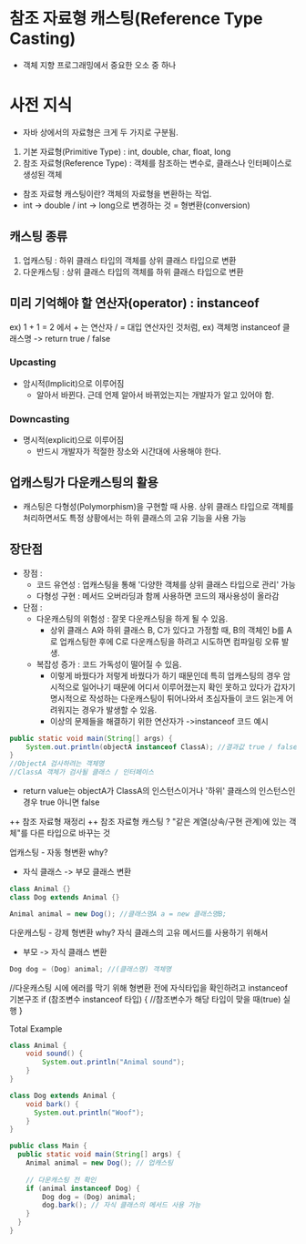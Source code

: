 # 참조 자료형 캐스팅(Reference Type Casting)
- 객체 지향 프로그래밍에서 중요한 오소 중 하나
# 사전 지식
- 자바 상에서의 자료형은 크게 두 가지로 구분됨.
1. 기본 자료형(Primitive Type) : int, double, char, float, long
2. 참조 자료형(Reference Type) : 객체를 참조하는 변수로, 클래스나 인터페이스로 생성된 객체
- 참조 자료형 캐스팅이란? 객체의 자료형을 변환하는 작업.
- int -> double / int -> long으로 변경하는 것 = 형변환(conversion)

## 캐스팅 종류
1. 업캐스팅 : 하위 클래스 타입의 객체를 상위 클래스 타입으로 변환
2. 다운캐스팅 : 상위 클래스 타입의 객체를 하위 클래스 타입으로 변환

## 미리 기억해야 할 연산자(operator) : instanceof
ex) 1 + 1 = 2 에서 + 는 연산자 / = 대입 연산자인 것처럼,
ex) 객체명 instanceof 클래스명 -> return true / false

### Upcasting
- 암시적(Implicit)으로 이루어짐
  - 알아서 바뀐다. 근데 언제 알아서 바뀌었는지는 개발자가 알고 있어야 함.
### Downcasting
- 명시적(explicit)으로 이루어짐
  - 반드시 개발자가 적절한 장소와 시간대에 사용해야 한다.
## 업캐스팅가 다운캐스팅의 활용
- 캐스팅은 다형성(Polymorphism)을 구현할 때 사용. 상위 클래스 타입으로 객체를 
    처리하면서도 특정 상황에서는 하위 클래스의 고유 기능을 사용 가능
## 장단점
- 장점 :
  - 코드 유연성 : 업캐스팅을 통해 '다양한 객체를 상위 클래스 타입으로 관리' 가능
  - 다형성 구현 : 메서드 오버라딩과 함께 사용하면 코드의 재사용성이 올라감
- 단점 :
  - 다운캐스팅의 위험성 : 잘못 다운캐스팅을 하게 될 수 있음.
    - 상위 클래스 A와 하위 클래스 B, C가 있다고 가정할 때, B의 객체인 b를 A로 업캐스팅한 후에 C로 다운캐스팅을 하려고 시도하면 컴파일링 오류 발생.
  - 복잡성 증가 : 코드 가독성이 떨어질 수 있음.
    - 이렇게 바꿨다가 저렇게 바꿨다가 하기 때문인데 특히 업캐스팅의 경우 암시적으로 일어나기 때문에 어디서 이루어졌는지 확인 못하고 있다가 갑자기 명시적으로 작성하는 다운캐스팅이 튀어나와서 초심자들이 코드 읽는게 어려워지는 경우가 발생할 수 있음.
    - 이상의 문제들을 해결하기 위한 연산자가 ->instanceof
  코드 예시
```java
public static void main(String[] args) {
    System.out.println(objectA instanceof ClassA); //결과값 true / false
} 
//ObjectA 검사하려는 객체명
//ClassA 객체가 검사될 클래스 / 인터페이스
```
- return value는 objectA가 ClassA의 인스턴스이거나 '하위' 클래스의 인스턴스인 경우 true 아니면 false

++ 참조 자료형 재정리 ++
참조 자료형 캐스팅 ? "같은 계열(상속/구현 관계)에 있는 객체"를 다른 타입으로 바꾸는 것

업캐스팅 - 자동 형변환
why? 
- 자식 클래스 -> 부모 클래스 변환
```java
class Animal {}
class Dog extends Animal {}

Animal animal = new Dog(); //클래스명A a = new 클래스명B; 
```
다운캐스팅 - 강제 형변환
why? 자식 클래스의 고유 메서드를 사용하기 위해서
- 부모 -> 자식 클래스 변환
```java
Dog dog = (Dog) animal; //(클래스명) 객체명
```
//다운캐스팅 시에 에러를 막기 위해 형변환 전에 자식타입을 확인하려고
instanceof 기본구조
if (참조변수 instanceof 타입) {
  //참조변수가 해당 타입이 맞을 때(true) 실행
}

Total Example

```java
class Animal {
    void sound() {
        System.out.println("Animal sound");
    }
}

class Dog extends Animal {
    void bark() {
      System.out.println("Woof");
    }
}

public class Main {
  public static void main(String[] args) {
    Animal animal = new Dog(); // 업캐스팅
    
    // 다운캐스팅 전 확인
    if (animal instanceof Dog) {
        Dog dog = (Dog) animal;
        dog.bark(); // 자식 클래스의 메서드 사용 가능
    }
  }
}
```